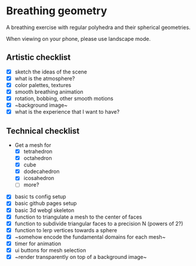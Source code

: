 # Breathing geometry

A breathing exercise with regular polyhedra and their spherical geometries.

When viewing on your phone, please use landscape mode.

## Artistic checklist

- [x] sketch the ideas of the scene
- [x] what is the atmosphere?
- [x] color palettes, textures
- [x] smooth breathing animation
- [x] rotation, bobbing, other smooth motions
- [x] ~background image~
- [x] what is the experience that I want to have?

## Technical checklist

- Get a mesh for
    - [x] tetrahedron
    - [x] octahedron
    - [x] cube
    - [x] dodecahedron
    - [x] icosahedron
    - [ ] more?
- [x] basic ts config setup
- [x] basic github pages setup
- [x] basic 3d webgl skeleton
- [x] function to triangulate a mesh to the center of faces
- [x] function to subdivide triangular faces to a precision N (powers of 2?)
- [x] function to lerp vertices towards a sphere
- [x] ~somehow encode the fundamental domains for each mesh~
- [x] timer for animation
- [x] ui buttons for mesh selection
- [x] ~render transparently on top of a background image~
